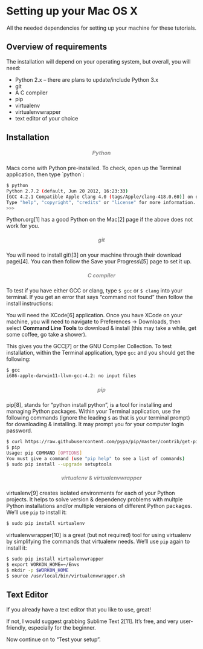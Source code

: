 # Setting up your Mac OS X

<p style="text-align:center">All the needed dependencies for setting up your machine for these tutorials.</p>


## Overview of requirements

The installation will depend on your operating system, but overall, you will need:

* Python 2.x – there are plans to update/include Python 3.x
* git
* A C compiler
* pip
* virtualenv
* virtualenvwrapper
* text editor of your choice 

## Installation

<h5 style="text-align:center"><span style="color:#8c8c8c">Python</span></h5>
Macs come with Python pre-installed.  To check, open up the Terminal application, then type `python`:

```bash
$ python
Python 2.7.2 (default, Jun 20 2012, 16:23:33)
[GCC 4.2.1 Compatible Apple Clang 4.0 (tags/Apple/clang-418.0.60)] on darwin
Type "help", "copyright", "credits" or "license" for more information.
>>>
```

Python.org\[1] has a good Python on the Mac\[2] page if the above does not work for you.

<h5 style="text-align:center"><span style="color:#8c8c8c">git</span></h5>
You will need to install git\[3] on your machine through their download page\[4]. You can then follow the Save your Progress\[5] page to set it up.

<h5 style="text-align:center"><span style="color:#8c8c8c">C compiler</span></h5>

To test if you have either GCC or clang, type `$ gcc` or `$ clang` into your terminal. If you get an error that says “command not found” then follow the install instructions:

You will need the XCode\[6] application. Once you have XCode on your machine, you will need to navigate to Preferences &rarr; Downloads, then select **Command Line Tools** to download & install (this may take a while, get some coffee, go take a shower). 

This gives you the GCC\[7] or the GNU Compiler Collection. To test installation, within the Terminal application, type `gcc` and you should get the following:

```bash
$ gcc
i686-apple-darwin11-llvm-gcc-4.2: no input files
```

<h5 style="text-align:center"><span style="color:#8c8c8c">pip</span></h5>

pip\[8], stands for “python install python”, is a tool for installing and managing Python packages. Within your Terminal application, use the following commands (ignore the leading `$` as that is your terminal prompt) for downloading & installing. It may prompt you for your computer login password.

```bash
$ curl https://raw.githubusercontent.com/pypa/pip/master/contrib/get-pip.py | sudo python
$ pip
Usage: pip COMMAND [OPTIONS]
You must give a command (use "pip help" to see a list of commands)
$ sudo pip install --upgrade setuptools
```

<h5 style="text-align:center"><span style="color:#8c8c8c">virtualenv & virtualenvwrapper</span></h5>

virtualenv\[9] creates isolated environments for each of your Python projects. It helps to solve version & dependency problems with multple Python installations and/or multiple versions of different Python packages.  We’ll use `pip` to install it:

```bash
$ sudo pip install virtualenv
```

virtualenvwrapper\[10] is a great (but not required) tool for using virtualenv by simplifying the commands that virtualenv needs.  We’ll use `pip` again to install it:

```bash
$ sudo pip install virtualenvwrapper
$ export WORKON_HOME=~/Envs
$ mkdir -p $WORKON_HOME
$ source /usr/local/bin/virtualenvwrapper.sh
```

## Text Editor

If you already have a text editor that you like to use, great! 

If not, I would suggest grabbing Sublime Text 2\[11].  It’s free, and very user-friendly, especially for the beginner.

Now continue on to “Test your setup”.


